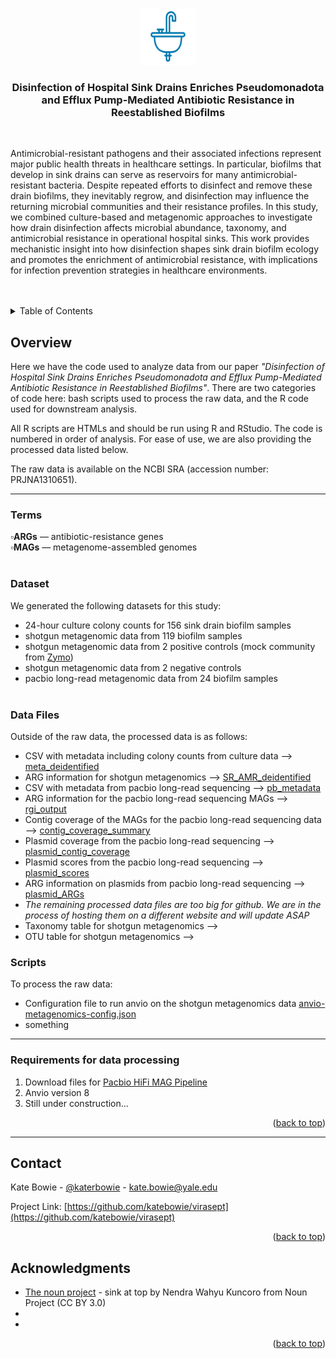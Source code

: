 <!-- Improved compatibility of back to top link: See: https://github.com/othneildrew/Best-README-Template/pull/73 -->
<a id="readme-top"></a>
<!--
*** Thanks for checking out the Best-README-Template. If you have a suggestion
*** that would make this better, please fork the repo and create a pull request
*** or simply open an issue with the tag "enhancement".
*** Don't forget to give the project a star!
*** Thanks again! Now go create something AMAZING! :D
-->



<!-- PROJECT SHIELDS -->
<!--
*** I'm using markdown "reference style" links for readability.
*** Reference links are enclosed in brackets [ ] instead of parentheses ( ).
*** See the bottom of this document for the declaration of the reference variables
*** for contributors-url, forks-url, etc. This is an optional, concise syntax you may use.
*** https://www.markdownguide.org/basic-syntax/#reference-style-links



<!-- PROJECT LOGO -->
<br />
<div align="center">
  <a href="https://github.com/katebowie/virasept">
    <img src="images/sink.png" alt="Logo" width="90" height="90">
  </a>

<h3 align="center">Disinfection of Hospital Sink Drains Enriches Pseudomonadota and Efflux Pump-Mediated Antibiotic Resistance in Reestablished Biofilms</h3><br>

  <p align="left">
Antimicrobial-resistant pathogens and their associated infections represent major public health threats in healthcare settings. In particular, biofilms that develop in sink drains can serve as reservoirs for many antimicrobial-resistant bacteria. Despite repeated efforts to disinfect and remove these drain biofilms, they inevitably regrow, and disinfection may influence the returning microbial communities and their resistance profiles. In this study, we combined culture-based and metagenomic approaches to investigate how drain disinfection affects microbial abundance, taxonomy, and antimicrobial resistance in operational hospital sinks. This work provides mechanistic insight into how disinfection shapes sink drain biofilm ecology and promotes the enrichment of antimicrobial resistance, with implications for infection prevention strategies in healthcare environments.    
    <br />
    <br />
    <br />
  </p>
</div>



<!-- TABLE OF CONTENTS -->
<details>
  <summary>Table of Contents</summary>
  <ol>
    <li>
      <a href="#overview">Overview</a>
      <ul>
        <li><a href="#terms">Terms</a></li>
        <li><a href="#dataset">Dataset</a></li>
        <li><a href="#data-files">Data Files</a></li>
      </ul>
    </li>
    <li>
      <a href="#requirements">Requirements</a>
      <ul>
        <li><a href="#prerequisites">Prerequisites</a></li>
        <li><a href="#installation">Installation</a></li>
      </ul>
    </li>
    <li><a href="#license">License</a></li>
    <li><a href="#contact">Contact</a></li>
    <li><a href="#acknowledgments">Acknowledgments</a></li>
  </ol>
</details>




<!-- Overview -->
## Overview

Here we have the code used to analyze data from our paper <i>"Disinfection of Hospital Sink Drains Enriches Pseudomonadota and Efflux Pump-Mediated Antibiotic Resistance in Reestablished Biofilms"</i>. There are two categories of code here: bash scripts used to process the raw data, and the R code used for downstream analysis. 

All R scripts are HTMLs and should be run using R and RStudio. The code is numbered in order of analysis. For ease of use, we are also providing the processed data listed below. 

The raw data is available on the NCBI SRA (accession number: PRJNA1310651). 

---

### Terms

▫️<b>ARGs</b> — antibiotic-resistance genes<br>
▫️<b>MAGs</b> — metagenome-assembled genomes <br><br>



### Dataset

We generated the following datasets for this study:
* 24-hour culture colony counts for 156 sink drain biofilm samples 
* shotgun metagenomic data from 119 biofilm samples
* shotgun metagenomic data from 2 positive controls (mock community from [Zymo](https://www.zymoresearch.com/collections/zymobiomics-microbial-community-standards/products/zymobiomics-microbial-community-standard))
* shotgun metagenomic data from 2 negative controls
* pacbio long-read metagenomic data from 24 biofilm samples<br><br>


### Data Files

Outside of the raw data, the processed data is as follows:
* CSV with metadata including colony counts from culture data --> [meta_deidentified](https://github.com/katebowie/virasept/blob/main/meta_deidentified.csv)
* ARG information for shotgun metagenomics --> [SR_AMR_deidentified](https://github.com/katebowie/virasept/blob/main/SR_merged_AMR_deidentified.csv)
* CSV with metadata from pacbio long-read sequencing --> [pb_metadata](https://github.com/katebowie/virasept/blob/main/pb_metadata_deidentified.xlsx)
* ARG information for the pacbio long-read sequencing MAGs --> [rgi_output](https://github.com/katebowie/virasept/blob/main/all_rgi_output_parsed.csv)
* Contig coverage of the MAGs for the pacbio long-read sequencing data --> [contig_coverage_summary](https://github.com/katebowie/virasept/blob/main/contig_coverage_summary.csv)
* Plasmid coverage from the pacbio long-read sequencing --> [plasmid_contig_coverage](https://github.com/katebowie/virasept/blob/main/plasmid_contig_coverage.tsv)
* Plasmid scores from the pacbio long-read sequencing --> [plasmid_scores](https://github.com/katebowie/virasept/blob/main/plasmid_scores.tsv)
* ARG information on plasmids from pacbio long-read sequencing --> [plasmid_ARGs](https://github.com/katebowie/virasept/blob/main/plasmid_ARGs.tsv)
* <i>The remaining processed data files are too big for github. We are in the process of hosting them on a different website and will update ASAP</i>
* Taxonomy table for shotgun metagenomics --> []()
* OTU table for shotgun metagenomics --> []()



### Scripts


To process the raw data:
* Configuration file to run anvio on the shotgun metagenomics data [anvio-metagenomics-config.json](https://github.com/katebowie/virasept/blob/main/anvio-metagenomics-config.json)
* something


---

### Requirements for data processing

1. Download files for [Pacbio HiFi MAG Pipeline](https://github.com/PacificBiosciences/pb-metagenomics-tools/blob/master/docs/Tutorial-HiFi-MAG-Pipeline.md)
2. Anvio version 8
3. Still under construction... 

<p align="right">(<a href="#readme-top">back to top</a>)</p>


---

<!-- CONTACT -->
## Contact

Kate Bowie - [@katerbowie](https://twitter.com/katerbowie) - kate.bowie@yale.edu

Project Link: [https://github.com/katebowie/virasept](https://github.com/katebowie/virasept)

<p align="right">(<a href="#readme-top">back to top</a>)</p>



<!-- ACKNOWLEDGMENTS -->
## Acknowledgments

* [The noun project](https://thenounproject.com) - sink at top by Nendra Wahyu Kuncoro from Noun Project (CC BY 3.0)
* []()
* []()

<p align="right">(<a href="#readme-top">back to top</a>)</p>



<!-- MARKDOWN LINKS & IMAGES -->
<!-- https://www.markdownguide.org/basic-syntax/#reference-style-links -->
[contributors-shield]: https://img.shields.io/github/contributors/katebowie/virasept.svg?style=for-the-badge
[contributors-url]: https://github.com/katebowie/virasept/graphs/contributors
[forks-shield]: https://img.shields.io/github/forks/katebowie/virasept.svg?style=for-the-badge
[forks-url]: https://github.com/katebowie/virasept/network/members
[stars-shield]: https://img.shields.io/github/stars/katebowie/virasept.svg?style=for-the-badge
[stars-url]: https://github.com/katebowie/virasept/stargazers
[issues-shield]: https://img.shields.io/github/issues/katebowie/virasept.svg?style=for-the-badge
[issues-url]: https://github.com/katebowie/virasept/issues
[license-shield]: https://img.shields.io/github/license/katebowie/virasept.svg?style=for-the-badge
[license-url]: https://github.com/katebowie/virasept/blob/master/LICENSE.txt
[linkedin-shield]: https://img.shields.io/badge/-LinkedIn-black.svg?style=for-the-badge&logo=linkedin&colorB=555
[linkedin-url]: https://linkedin.com/in/linkedin_username
[product-screenshot]: images/screenshot.png
<!-- Shields.io badges. You can a comprehensive list with many more badges at: https://github.com/inttter/md-badges -->
[Next.js]: https://img.shields.io/badge/next.js-000000?style=for-the-badge&logo=nextdotjs&logoColor=white
[Next-url]: https://nextjs.org/
[React.js]: https://img.shields.io/badge/React-20232A?style=for-the-badge&logo=react&logoColor=61DAFB
[React-url]: https://reactjs.org/
[Vue.js]: https://img.shields.io/badge/Vue.js-35495E?style=for-the-badge&logo=vuedotjs&logoColor=4FC08D
[Vue-url]: https://vuejs.org/
[Angular.io]: https://img.shields.io/badge/Angular-DD0031?style=for-the-badge&logo=angular&logoColor=white
[Angular-url]: https://angular.io/
[Svelte.dev]: https://img.shields.io/badge/Svelte-4A4A55?style=for-the-badge&logo=svelte&logoColor=FF3E00
[Svelte-url]: https://svelte.dev/
[Laravel.com]: https://img.shields.io/badge/Laravel-FF2D20?style=for-the-badge&logo=laravel&logoColor=white
[Laravel-url]: https://laravel.com
[Bootstrap.com]: https://img.shields.io/badge/Bootstrap-563D7C?style=for-the-badge&logo=bootstrap&logoColor=white
[Bootstrap-url]: https://getbootstrap.com
[JQuery.com]: https://img.shields.io/badge/jQuery-0769AD?style=for-the-badge&logo=jquery&logoColor=white
[JQuery-url]: https://jquery.com 
